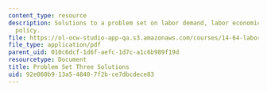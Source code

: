 ```yaml
---
content_type: resource
description: Solutions to a problem set on labor demand, labor economics,  and public
  policy.
file: https://ol-ocw-studio-app-qa.s3.amazonaws.com/courses/14-64-labor-economics-and-public-policy-fall-2009/92e060b913a548407f2bce7dbcdece83_MIT14_64F09_ps3_sol.pdf
file_type: application/pdf
parent_uid: 010c6dcf-1d6f-aefc-1d7c-a1c6b989f19d
resourcetype: Document
title: Problem Set Three Solutions
uid: 92e060b9-13a5-4840-7f2b-ce7dbcdece83
---
```

